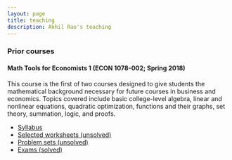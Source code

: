 ```yaml
---
layout: page
title: teaching
description: Akhil Rao's teaching
---
```


<!-- <div class="navbar">
    <div class="navbar-inner">
        <ul class="nav">
            <li><a href="#current">current courses</a></li>
        </ul>
    </div>
</div> -->


### <a name="current"></a>Prior courses

#### Math Tools for Economists 1 (ECON 1078-002; Spring 2018)
This course is the first of two courses designed to give students the mathematical background necessary for future courses in business and economics. Topics covered include basic college-level algebra, linear and nonlinear equations, quadratic optimization, functions and their graphs, set theory, summation, logic, and proofs. 
- [Syllabus](../../assets/teaching/econ_1078_f2018/1078-004_syllabus_f2018.pdf)
- [Selected worksheets (unsolved)](../../assets/teaching/econ_1078_s2018/worksheets)
- [Problem sets (unsolved)](../../assets/teaching/econ_1078_f2018/problem_sets)
- [Exams (solved)](../../assets/teaching/econ_1078_f2018/exams)